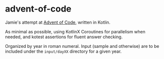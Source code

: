 # advent-of-code

Jamie's attempt at [Advent of Code](https://adventofcode.com/), written in Kotlin.

As minimal as possible, using KotlinX Coroutines for parallelism when needed, and kotest assertions for fluent answer checking.
 
Organized by year in roman numeral.
Input (sample and otherwise) are to be included under the `input/dayXX` directory for a given year.
